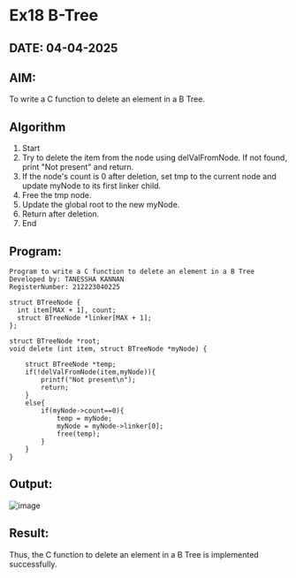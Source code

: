# Ex18 B-Tree
## DATE: 04-04-2025
## AIM:
To write a C function to delete an element in a B Tree.
## Algorithm
1. Start
2. Try to delete the item from the node using delValFromNode. If not found, print "Not present" and return.
3. If the node's count is 0 after deletion, set tmp to the current node and update myNode to its first linker child.
4. Free the tmp node.
5. Update the global root to the new myNode.
7. Return after deletion.
8. End 

## Program:
```
Program to write a C function to delete an element in a B Tree
Developed by: TANESSHA KANNAN
RegisterNumber: 212223040225

struct BTreeNode {
  int item[MAX + 1], count;
  struct BTreeNode *linker[MAX + 1];
};

struct BTreeNode *root;
void delete (int item, struct BTreeNode *myNode) {
    
    struct BTreeNode *temp;
    if(!delValFromNode(item,myNode)){
        printf("Not present\n");
        return;
    }
    else{
        if(myNode->count==0){
            temp = myNode;
            myNode = myNode->linker[0];
            free(temp);
        }
    }
}
```

## Output:
![image](https://github.com/user-attachments/assets/79240aab-b27b-42fd-85b3-c02a2a5a1d2e)

## Result:
Thus, the C function to delete an element in a B Tree is implemented successfully.
